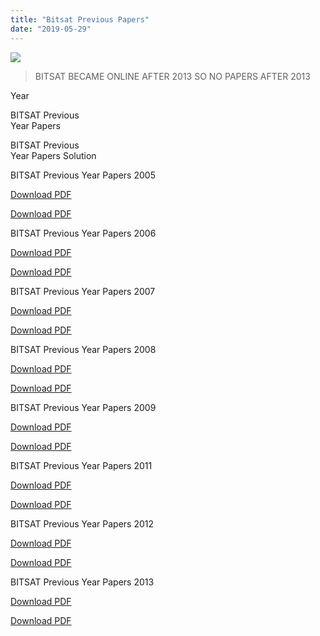 ```yaml
---
title: "Bitsat Previous Papers"
date: "2019-05-29"
---
```


![](/images/bitsat-previous-papers.jpg)

> BITSAT BECAME ONLINE AFTER 2013 SO NO PAPERS AFTER 2013

Year

BITSAT Previous  
Year Papers

BITSAT Previous  
Year Papers Solution

BITSAT Previous Year Papers 2005

[Download PDF](https://drive.google.com/file/d/1UzETfLc7IVKCGBNf1h5gx8pXm4oz9Hs2/view)

[Download PDF](https://drive.google.com/file/d/1jv9nKx45YgDWI6uYmJ7ONnU3hfNZc80f/view)

BITSAT Previous Year Papers 2006

[Download PDF](https://drive.google.com/file/d/1TQgE8IXSYoqU4j3seUmjeInRpCVf_Kq4/view)

[Download PDF](https://drive.google.com/file/d/1a5wAxWGOqDydxAuRxEVZxJC1AyW2NKeH/view)

BITSAT Previous Year Papers 2007

[Download PDF](http://www.recruitmentinboxx.com/wp-content/uploads/2014/06/2007-questions.pdf)

[Download PDF](https://drive.google.com/file/d/1x5Z4t-IDYmvEXWktJ1rZObX9NXiCvQOD/view)

BITSAT Previous Year Papers 2008

[Download PDF](http://www.recruitmentinboxx.com/wp-content/uploads/2014/06/2008-questions.pdf)

[Download PDF](https://drive.google.com/file/d/1V0idrOpv8LfOdh7MkkmtvOFC6fAzbH1z/view)

BITSAT Previous Year Papers 2009

[Download PDF](http://www.recruitmentinboxx.com/wp-content/uploads/2014/06/2009-questions.pdf)

[Download PDF](https://drive.google.com/file/d/1u6iws7WEg_eNRqWJiLwJ4bdAqIFN1Eqp/view)

BITSAT Previous Year Papers 2011

[Download PDF](http://www.recruitmentinboxx.com/wp-content/uploads/2014/06/2011-paper.pdf)

[Download PDF](http://www.recruitmentinboxx.com/wp-content/uploads/2014/06/2011-solutions.pdf)

BITSAT Previous Year Papers 2012

[Download PDF](http://www.recruitmentinboxx.com/wp-content/uploads/2014/06/2012-paper.pdf)

[Download PDF](http://www.recruitmentinboxx.com/wp-content/uploads/2014/06/2012-solutions.pdf)

BITSAT Previous Year Papers 2013

[Download PDF](http://www.recruitmentinboxx.com/wp-content/uploads/2014/06/2013-paper.pdf)

[Download PDF](http://www.recruitmentinboxx.com/wp-content/uploads/2014/06/2013-solutions.pdf)
